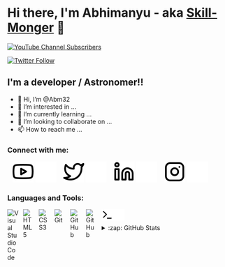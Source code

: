 

# Hi there, I'm Abhimanyu - aka [Skill-Monger][youtube] 👋 

[![YouTube Channel Subscribers](https://img.shields.io/youtube/channel/subscribers/UCDCHcqyeQgJ-jVSd6VJkbCw?logo=youtube&logoColor=red&style=for-the-badge)][youtube]

[![Twitter Follow](https://img.shields.io/twitter/follow/codeSTACKr?color=1DA1F2&logo=twitter&style=for-the-badge)](https://twitter.com/intent/follow?original_referer=https%3A%2F%2Fgithub.com%2FAbhimanyuRB1&screen_name=AbhimanyuRB1)




## I'm a developer / Astronomer!!

- 👋 Hi, I’m @Abm32
- 👀 I’m interested in ...
- 🌱 I’m currently learning ...
- 💞️ I’m looking to collaborate on ...
- 📫 How to reach me ...

### Connect with me:

&nbsp;&nbsp;
[![website](./img/youtube-light.svg)](https://www.youtube.com/channel/UCGWGO7anud6koWYc-r6FU-g#gh-light-mode-only)
[![website](./img/youtube-dark.svg)](https://www.youtube.com/channel/UCGWGO7anud6koWYc-r6FU-g#gh-dark-mode-only)
&nbsp;&nbsp;
[![website](./img/twitter-light.svg)](https://twitter.com/AbhimanyuRB1#gh-light-mode-only)
[![website](./img/twitter-dark.svg)](https://twitter.com/AbhimanyuRB1#gh-dark-mode-only)
&nbsp;&nbsp;
[![website](./img/linkedin-light.svg)](https://linkedin.com/in/abhimanyu-r-b-6767301aa#gh-light-mode-only)
[![website](./img/linkedin-dark.svg)](https://linkedin.com/in/abhimanyu-r-b-6767301aa#gh-dark-mode-only)
&nbsp;&nbsp;
[![website](./img/instagram-light.svg)](https://instagram.com/skill_monger_#gh-light-mode-only)
[![website](./img/instagram-dark.svg)](https://instagram.com/skill_monger_#gh-dark-mode-only)

### Languages and Tools:

[<img align="left" alt="Visual Studio Code" width="26px" src="https://cdn.jsdelivr.net/gh/devicons/devicon/icons/vscode/vscode-original.svg" style="padding-right:10px;" />][webdevplaylist]
[<img align="left" alt="HTML5" width="26px" src="https://cdn.jsdelivr.net/gh/devicons/devicon/icons/html5/html5-original.svg" style="padding-right:10px;" />][webdevplaylist]
[<img align="left" alt="CSS3" width="26px" src="https://cdn.jsdelivr.net/gh/devicons/devicon/icons/css3/css3-original.svg" style="padding-right:10px;" />][webdevplaylist]

[<img align="left" alt="Git" width="26px" src="https://cdn.jsdelivr.net/gh/devicons/devicon/icons/git/git-original.svg" style="padding-right:10px;" />][webdevplaylist]
[<img align="left" alt="GitHub" width="26px" src="https://user-images.githubusercontent.com/3369400/139447912-e0f43f33-6d9f-45f8-be46-2df5bbc91289.png" style="padding-right:10px;" />](https://www.youtube.com/@skillmonger131/playlists)
[<img align="left" alt="GitHub" width="26px" src="https://user-images.githubusercontent.com/3369400/139448065-39a229ba-4b06-434b-bc67-616e2ed80c8f.png" style="padding-right:10px;" />](https://www.youtube.com/@skillmonger131/playlists)
[<img align="left" alt="Terminal" width="26px" src="./img/terminal-light.svg" />](https://www.youtube.com/@skillmonger131/playlists)
[<img align="left" alt="Terminal" width="26px" src="./img/terminal-dark.svg" />](https://www.youtube.com/@skillmonger131/playlists)

<br />
<br />


<details>
  <summary>:zap: GitHub Stats</summary>

  <img align="left" alt="Abm32's GitHub Stats" src="https://github-readme-stats.vercel.app/api?username=Abm32&show_icons=true&hide_border=false&title_color=ff652f&icon_color=FFE400&bg_color=09131B&text_color=ffffff&border_color=0c1a25" />

</details>

[website]: https://codeSTACKr.com
[course]: http://vsCodeHero.com
[twitter]: https://twitter.com/AbhimanyuRB1
[youtube]: https://www.youtube.com/channel/UCGWGO7anud6koWYc-r6FU-g
[instagram]: https://instagram.com/skill_monger_
[linkedin]: https://linkedin.com/in/abhimanyu-r-b-6767301aa
[webdevplaylist]: https://www.youtube.com/@skillmonger131/playlists
[jsplaylist]: https://www.youtube.com/playlist?list=PLkwxH9e_vrALRJKu7wfXby3MKeflhTu6B
[cssplaylist]: https://www.youtube.com/playlist?list=PLkwxH9e_vrALSdvZuEh6gqQdmDoDIoqz4
[reactplaylist]: https://www.youtube.com/playlist?list=PLkwxH9e_vrAK4TdffpxKY3QGyHCpxFcQ0